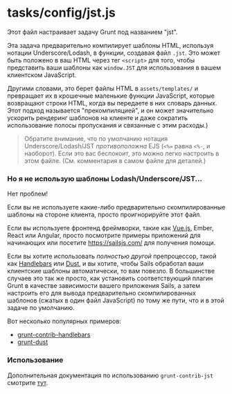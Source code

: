 # tasks/config/jst.js


Этот файл настраивает задачу Grunt под названием "jst".

Эта задача предварительно компилирует шаблоны HTML, используя нотации Underscore/Lodash, в функции, создавая файл `.jst`. Это может быть положено в ваш HTML через тег `<script>` для того, чтобы представить ваши шаблоны как `window.JST` для использования в вашем клиентском JavaScript.

Другими словами, это берет файлы HTML в `assets/templates/` и превращает их в крошечные маленькие функции JavaScript, которые возвращают строки HTML, когда вы передаете в них словарь данных. Этот подход называется "прекомпиляцией", и он может значительно ускорить рендеринг шаблонов на клиенте и даже сократить использование полосы пропускания и связанные с этим расходы.)

> Обратите внимание, что по умолчанию нотация Underscore/Lodash/JST _противоположна_ EJS (`<%=` равна `<%-`, и наоборот).
> Если это вас беспокоит, это можно легко настроить в этом файле. (См. комментария в самом файле для деталей.)

### Но я не использую шаблоны Lodash/Underscore/JST...

Нет проблем!

Если вы не используете какие-либо предварительно скомпилированные шаблоны на стороне клиента, просто проигнорируйте этот файл.

Если вы используете фронтенд фреймворки, такие как [Vue.js](https://vuejs.org), Ember, React или Angular, просто посмотрите примеры приложений для начинающих или посетите https://sailsjs.com/ для получения помощи.

Если вы хотите использовать _полностью другой_ препроцессор, такой как [Handlebars](http://handlebarsjs.com/) или [Dust](http://www.dustjs.com/), и вы хотите, чтобы Sails обработал ваши клиентские шаблоны автоматически, то вам повезло. В большинстве случаев это так же просто, как установить соответствующий плагин Grunt в качестве зависимости вашего приложения Sails, а затем настроить его для вывода предварительно скомпилированных шаблонов (сжатых в один файл JavaScript) по тому же пути, что и в этой задаче по умолчанию.

Вот несколько популярных примеров:

+ [grunt-contrib-handlebars](https://www.npmjs.com/package/grunt-contrib-handlebars)
+ [grunt-dust](https://www.npmjs.com/package/grunt-dust)


### Использование

Дополнительная документация по использованию `grunt-contrib-jst` смотрите [тут](https://www.npmjs.com/package/grunt-contrib-jst).



<docmeta name="displayName" value="jst.js">


